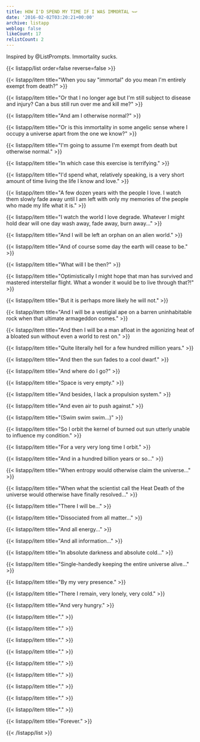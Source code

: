 ```yaml
---
title: HOW I'D SPEND MY TIME IF I WAS IMMORTAL ↪️↩️
date: '2016-02-02T03:20:21+00:00'
archive: listapp
weblog: false
likeCount: 17
relistCount: 2
---
```


Inspired by @ListPrompts. Immortality sucks.

<!--more-->

{{< listapp/list order=false reverse=false >}}

   {{< listapp/item title="When you say \"immortal\" do you mean I'm entirely exempt from death?" >}}

   {{< listapp/item title="Or that I no longer age but I'm still subject to disease and injury? Can a bus still run over me and kill me?" >}}

   {{< listapp/item title="And am I otherwise normal?" >}}

   {{< listapp/item title="Or is this immortality in some angelic sense where I occupy a universe apart from the one we know?" >}}

   {{< listapp/item title="I'm going to assume I'm exempt from death but otherwise normal." >}}

   {{< listapp/item title="In which case this exercise is terrifying." >}}

   {{< listapp/item title="I'd spend what, relatively speaking, is a very short amount of time living the life I know and love." >}}

   {{< listapp/item title="A few dozen years with the people I love. I watch them slowly fade away until I am left with only my memories of the people who made my life what it is." >}}

   {{< listapp/item title="I watch the world I love degrade. Whatever I might hold dear will one day wash away, fade away, burn away..." >}}

   {{< listapp/item title="And I will be left an orphan on an alien world." >}}

   {{< listapp/item title="And of course some day the earth will cease to be." >}}

   {{< listapp/item title="What will I be then?" >}}

   {{< listapp/item title="Optimistically I might hope that man has survived and mastered interstellar flight. What a wonder it would be to live through that?!" >}}

   {{< listapp/item title="But it is perhaps more likely he will not." >}}

   {{< listapp/item title="And I will be a vestigial ape on a barren uninhabitable rock when that ultimate armageddon comes." >}}

   {{< listapp/item title="And then I will be a man afloat in the agonizing heat of a bloated sun without even a world to rest on." >}}

   {{< listapp/item title="Quite literally hell for a few hundred million years." >}}

   {{< listapp/item title="And then the sun fades to a cool dwarf." >}}

   {{< listapp/item title="And where do I go?" >}}

   {{< listapp/item title="Space is very empty." >}}

   {{< listapp/item title="And besides, I lack a propulsion system." >}}

   {{< listapp/item title="And even air to push against." >}}

   {{< listapp/item title="(Swim swim swim...)" >}}

   {{< listapp/item title="So I orbit the kernel of burned out sun utterly unable to influence my condition." >}}

   {{< listapp/item title="For a very very long time I orbit." >}}

   {{< listapp/item title="And in a hundred billion years or so..." >}}

   {{< listapp/item title="When entropy would otherwise claim the universe..." >}}

   {{< listapp/item title="When what the scientist call the Heat Death of the universe would otherwise have finally resolved..." >}}

   {{< listapp/item title="There I will be..." >}}

   {{< listapp/item title="Dissociated from all matter..." >}}

   {{< listapp/item title="And all energy..." >}}

   {{< listapp/item title="And all information..." >}}

   {{< listapp/item title="In absolute darkness and absolute cold..." >}}

   {{< listapp/item title="Single-handedly keeping the entire universe alive..." >}}

   {{< listapp/item title="By my very presence." >}}

   {{< listapp/item title="There I remain, very lonely, very cold." >}}

   {{< listapp/item title="And very hungry." >}}

   {{< listapp/item title="." >}}

   {{< listapp/item title="." >}}

   {{< listapp/item title="." >}}

   {{< listapp/item title="." >}}

   {{< listapp/item title="." >}}

   {{< listapp/item title="." >}}

   {{< listapp/item title="." >}}

   {{< listapp/item title="." >}}

   {{< listapp/item title="." >}}

   {{< listapp/item title="Forever." >}}

{{< /listapp/list >}}
